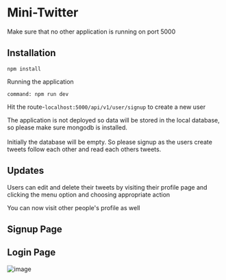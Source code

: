 # Mini-Twitter

Make sure that no other application is running on port 5000

## Installation
```npm
npm install
```

Running the application
```npm
command: npm run dev
```
Hit the route-``` localhost:5000/api/v1/user/signup ``` to create a new user

<p>The application is not deployed so data will be stored in the local database, so please make sure mongodb is installed.<br>
<br>Initially the database will be empty. So please signup as the users create tweets follow each other and read each others tweets.</p>

## Updates

Users can edit and delete their tweets by visiting their profile page and clicking the menu option and choosing appropriate action

You can now visit other people's profile as well

## Signup Page

## Login Page
![image](https://github.com/dhairya-07/Mini-Twitter/assets/74531541/593f2a44-8990-45ba-8dc2-c7e46e687698)
